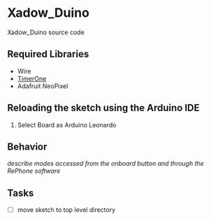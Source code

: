 # Xadow_Duino
Xadow_Duino source code

## Required Libraries
* Wire
* [TimerOne](https://github.com/PaulStoffregen/TimerOne)
* Adafruit NeoPixel

## Reloading the sketch using the Arduino IDE
1. Select Board as Arduino Leonardo

## Behavior
*describe modes accessed from the onboard button and through the RePhone software* 

## Tasks
- [ ] move sketch to top level directory